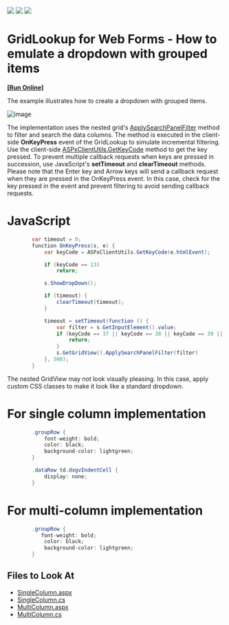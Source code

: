 <!-- default badges list -->
![](https://img.shields.io/endpoint?url=https://codecentral.devexpress.com/api/v1/VersionRange/454625952/21.1.6%2B)
[![](https://img.shields.io/badge/Open_in_DevExpress_Support_Center-FF7200?style=flat-square&logo=DevExpress&logoColor=white)](https://supportcenter.devexpress.com/ticket/details/T1064526)
[![](https://img.shields.io/badge/📖_How_to_use_DevExpress_Examples-e9f6fc?style=flat-square)](https://docs.devexpress.com/GeneralInformation/403183)
<!-- default badges end -->

# GridLookup for Web Forms - How to emulate a dropdown with grouped items
<!-- run online -->
**[[Run Online]](https://codecentral.devexpress.com/454625952/SingleColumn.aspx)**
<!-- run online end -->


The example illustrates how to create a dropdown with grouped items. 

![image](https://user-images.githubusercontent.com/69703500/152309609-d46559e1-f75a-4a28-aa90-3f3d4db712e6.png)


The implementation uses the nested grid's <a href="https://docs.devexpress.com/AspNet/js-ASPxClientGridView.ApplySearchPanelFilter(value)">ApplySearchPanelFilter</a> method to filter and search the data columns. The method is executed in the client-side **OnKeyPress** event of the GridLookup to simulate incremental filtering. Use the client-side <a href="https://docs.devexpress.com/AspNet/js-ASPxClientUtils.GetKeyCode.static(htmlEvent)">ASPxClientUtils.GetKeyCode</a> method to get the key pressed. To prevent multiple callback requests when keys are pressed in succession, use JavaScript's **setTimeout** and **clearTimeout** methods. Please note that the Enter key and Arrow keys will send a callback request when they are pressed in the OnKeyPress event. In this case, check for the key pressed in the event and prevent filtering to avoid sending callback requests.

# JavaScript

```cs
        var timeout = 0;
        function OnKeyPress(s, e) {
            var keyCode = ASPxClientUtils.GetKeyCode(e.htmlEvent);

            if (keyCode == 13)
                return;

            s.ShowDropDown();

            if (timeout) {
                clearTimeout(timeout);
            }

            timeout = setTimeout(function () {
                var filter = s.GetInputElement().value;
                if (keyCode == 37 || keyCode == 38 || keyCode == 39 || keyCode == 40) {
                    return;
                }
                s.GetGridView().ApplySearchPanelFilter(filter)
            }, 500);
        }

```

The nested GridView may not look visually pleasing. In this case, apply custom CSS classes to make it look like a standard dropdown.

# For single column implementation

```cs
        .groupRow {
            font-weight: bold;
            color: black;
            background-color: lightgreen;
        }

        .dataRow td.dxgvIndentCell {
            display: none;
        }
```

# For multi-column implementation

```cs
        .groupRow {
           font-weight: bold;
            color: black;
            background-color: lightgreen;
        }
```

<!-- default file list -->

## Files to Look At

- [SingleColumn.aspx](./CS/DXWebApplication1/SingleColumn.aspx)
- [SingleColumn.cs](./CS/DXWebApplication1/SingleColumn.aspx.cs)
- [MultiColumn.aspx](./CS/DXWebApplication1/MultiColumn.aspx)
- [MultiColumn.cs](./CS/DXWebApplication1/MultiColumn.aspx.cs)

<!-- default file list end --> 

<!-- 

